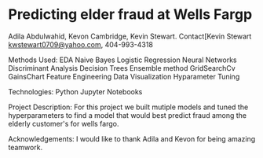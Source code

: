# Predicting elder fraud at Wells Fargp
Adila Abdulwahid, Kevon Cambridge, Kevin Stewart.
Contact[Kevin Stewart kwstewart0709@yahoo.com, 404-993-4318


Methods Used:
EDA
Naive Bayes
Logistic Regression
Neural Networks
Discriminant Analysis
Decision Trees
Ensemble method
GridSearchCv
GainsChart
Feature Engineering
Data Visualization
Hyparameter Tuning


Technologies:
Python
Jupyter Notebooks

Project Description:
For this project we built mutiple models and tuned the hyperparameters to find a model that would best predict fraud among the elderly customer's for wells fargo. 

Acknowledgements:
I would like to thank Adila and Kevon for being amazing teamwork.
